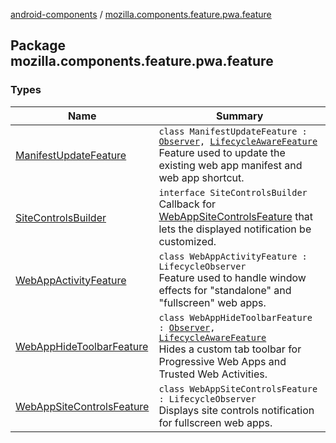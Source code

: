 [android-components](../index.md) / [mozilla.components.feature.pwa.feature](./index.md)

## Package mozilla.components.feature.pwa.feature

### Types

| Name | Summary |
|---|---|
| [ManifestUpdateFeature](-manifest-update-feature/index.md) | `class ManifestUpdateFeature : `[`Observer`](../mozilla.components.browser.session/-session/-observer/index.md)`, `[`LifecycleAwareFeature`](../mozilla.components.support.base.feature/-lifecycle-aware-feature/index.md)<br>Feature used to update the existing web app manifest and web app shortcut. |
| [SiteControlsBuilder](-site-controls-builder/index.md) | `interface SiteControlsBuilder`<br>Callback for [WebAppSiteControlsFeature](-web-app-site-controls-feature/index.md) that lets the displayed notification be customized. |
| [WebAppActivityFeature](-web-app-activity-feature/index.md) | `class WebAppActivityFeature : LifecycleObserver`<br>Feature used to handle window effects for "standalone" and "fullscreen" web apps. |
| [WebAppHideToolbarFeature](-web-app-hide-toolbar-feature/index.md) | `class WebAppHideToolbarFeature : `[`Observer`](../mozilla.components.browser.session/-session/-observer/index.md)`, `[`LifecycleAwareFeature`](../mozilla.components.support.base.feature/-lifecycle-aware-feature/index.md)<br>Hides a custom tab toolbar for Progressive Web Apps and Trusted Web Activities. |
| [WebAppSiteControlsFeature](-web-app-site-controls-feature/index.md) | `class WebAppSiteControlsFeature : LifecycleObserver`<br>Displays site controls notification for fullscreen web apps. |

